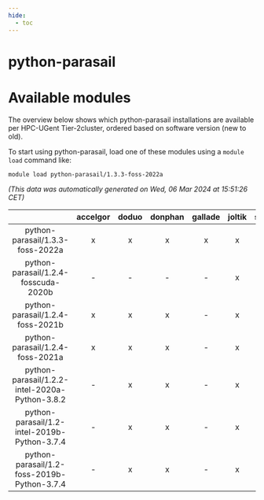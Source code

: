 ```yaml
---
hide:
  - toc
---
```


python-parasail
===============

# Available modules


The overview below shows which python-parasail installations are available per HPC-UGent Tier-2cluster, ordered based on software version (new to old).

To start using python-parasail, load one of these modules using a `module load` command like:

```shell
module load python-parasail/1.3.3-foss-2022a
```

*(This data was automatically generated on Wed, 06 Mar 2024 at 15:51:26 CET)*  

| |accelgor|doduo|donphan|gallade|joltik|skitty|
| :---: | :---: | :---: | :---: | :---: | :---: | :---: |
|python-parasail/1.3.3-foss-2022a|x|x|x|x|x|x|
|python-parasail/1.2.4-fosscuda-2020b|-|-|-|-|x|-|
|python-parasail/1.2.4-foss-2021b|x|x|x|-|x|x|
|python-parasail/1.2.4-foss-2021a|x|x|x|-|x|x|
|python-parasail/1.2.2-intel-2020a-Python-3.8.2|-|x|x|-|x|x|
|python-parasail/1.2-intel-2019b-Python-3.7.4|-|x|x|-|x|x|
|python-parasail/1.2-foss-2019b-Python-3.7.4|-|x|x|-|x|x|
